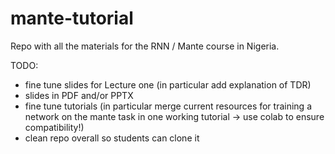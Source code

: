 # mante-tutorial

Repo with all the materials for the RNN / Mante course in Nigeria. 

TODO:

* fine tune slides for Lecture one (in particular add explanation of TDR)
* slides in PDF and/or PPTX
* fine tune tutorials (in particular merge current resources for training a network on the mante task in one working tutorial -> use colab to ensure compatibility!)
* clean repo overall so students can clone it
